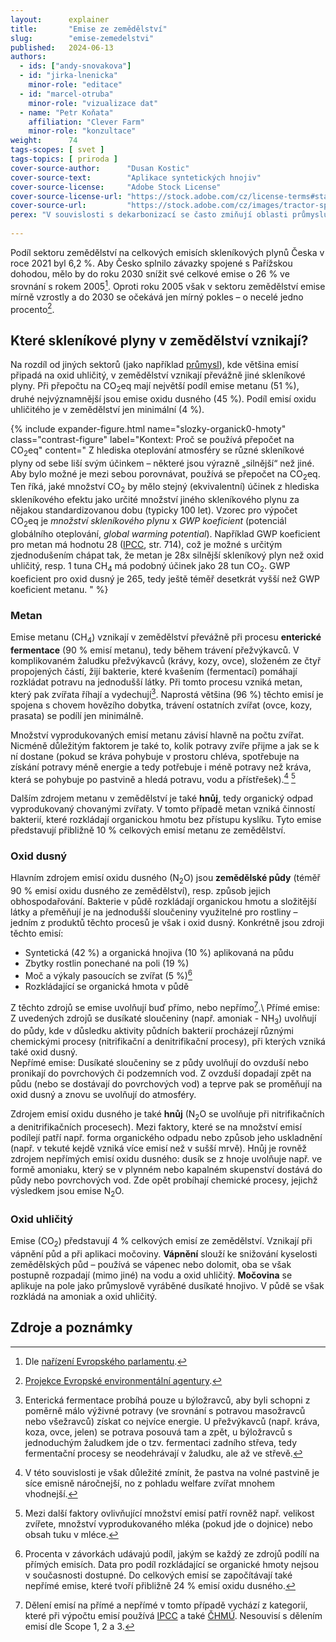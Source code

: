 ```yaml
---
layout:      explainer
title:       "Emise ze zemědělství"
slug:        "emise-zemedelstvi"
published:   2024-06-13
authors:
  - ids: ["andy-snovakova"]
  - id: "jirka-lnenicka"
    minor-role: "editace"
  - id: "marcel-otruba"
    minor-role: "vizualizace dat"
  - name: "Petr Koňata"
    affiliation: "Clever Farm"
    minor-role: "konzultace"
weight:      74
tags-scopes: [ svet ]
tags-topics: [ priroda ]
cover-source-author:      "Dusan Kostic"
cover-source-text:        "Aplikace syntetických hnojiv"
cover-source-license:     "Adobe Stock License"
cover-source-license-url: "https://stock.adobe.com/cz/license-terms#standardLicenses"
cover-source-url:         "https://stock.adobe.com/cz/images/tractor-spraying-vegetable-field-in-sunset/374157566?prev_url=detail"
perex: "V souvislosti s dekarbonizací se často zmiňují oblasti průmyslu a energetiky. Emise skleníkových plynů však vznikají i v zemědělství (které má zároveň velký potenciál s klimatickou změnou bojovat). Na těchto emisích se podílí praktiky intenzivního zemědělství, ale i naše individuální spotřeba (např. maso nebo mléko). O jednotlivých skleníkových plynech a jejich zdrojích pojednává následující text."
  
---
```


 Podíl sektoru zemědělství na celkových emisích skleníkových plynů Česka v roce 2021 byl 6,2 %. Aby Česko splnilo závazky spojené s Pařížskou dohodou, mělo by do roku 2030 snížit své celkové emise o 26 % ve srovnání s rokem 2005[^narizeni-EP]. Oproti roku 2005 však v sektoru zemědělství emise mírně vzrostly a do 2030 se očekává jen mírný pokles – o necelé jedno procento[^EEA].

## Které skleníkové plyny v zemědělství vznikají?

Na rozdíl od jiných sektorů (jako například [průmysl](https://faktaoklimatu.cz/infografiky/emise-cr-prumysl?q=prumys)), kde většina emisí připadá na oxid uhličitý, v zemědělství vznikají převážně jiné skleníkové plyny. Při přepočtu na CO<sub>2</sub>eq mají největší podíl emise metanu (51 %), druhé nejvýznamnější jsou emise oxidu dusného (45 %). Podíl emisí oxidu uhličitého je v zemědělství jen minimální (4 %).


{% include expander-figure.html
    name="slozky-organick0-hmoty"
    class="contrast-figure"
    label="Kontext: Proč se používá přepočet na CO<sub>2</sub>eq"
    content="
Z hlediska oteplování atmosféry se různé skleníkové plyny od sebe liší svým účinkem – některé jsou výrazně „silnější“ než jiné. Aby bylo možné je mezi sebou porovnávat, používá se přepočet na CO<sub>2</sub>eq. Ten říká, jaké množství CO<sub>2</sub> by mělo stejný (ekvivalentní) účinek z hlediska skleníkového efektu jako určité množství jiného skleníkového plynu za nějakou standardizovanou dobu (typicky 100 let). Vzorec pro výpočet CO<sub>2</sub>eq je *množství skleníkového plynu* x *GWP koeficient* (potenciál globálního oteplování, *global warming potential*). Například GWP koeficient pro metan má hodnotu 28 ([IPCC](https://www.ipcc.ch/site/assets/uploads/2018/02/WG1AR5_Chapter08_FINAL.pdf), str. 714), což je možné s určitým zjednodušením chápat tak, že metan je 28x silnější skleníkový plyn než oxid uhličitý, resp. 1 tuna CH<sub>4</sub> má podobný účinek jako 28 tun CO<sub>2</sub>. GWP koeficient pro oxid dusný je 265, tedy ještě téměř desetkrát vyšší než GWP koeficient metanu.
"
%}

### Metan
Emise metanu (CH<sub>4</sub>) vznikají v zemědělství převážně při procesu **enterické fermentace** (90 % emisí metanu), tedy během trávení přežvýkavců. V komplikovaném žaludku přežvýkavců (krávy, kozy, ovce), složeném ze čtyř propojených částí, žijí bakterie, které kvašením (fermentací) pomáhají rozkládat potravu na jednodušší látky. Při tomto procesu vzniká metan, který pak zvířata říhají a vydechují[^entericka-fermentace]. Naprostá většina (96 %) těchto emisí je spojena s chovem hovězího dobytka, trávení ostatních zvířat (ovce, kozy, prasata) se podílí jen minimálně.

Množství vyprodukovaných emisí metanu závisí hlavně na počtu zvířat. Nicméně důležitým faktorem je také to, kolik potravy zvíře přijme a jak se k ní dostane (pokud se kráva pohybuje v prostoru chléva, spotřebuje na získání potravy méně energie a tedy potřebuje i méně potravy než kráva, která se pohybuje po pastvině a hledá potravu, vodu a přístřešek).[^animal-welfare] [^dalsi-faktory]

Dalším zdrojem metanu v zemědělství je také **hnůj**, tedy organický odpad vyprodukovaný chovanými zvířaty. V tomto případě metan vzniká činností bakterií, které rozkládají organickou hmotu bez přístupu kyslíku. Tyto emise představují přibližně 10 % celkových emisí metanu ze zemědělství. 

### Oxid dusný
Hlavním zdrojem emisí oxidu dusného (N<sub>2</sub>O) jsou **zemědělské půdy** (téměř 90 % emisí oxidu dusného ze zemědělství), resp. způsob jejich obhospodařování. Bakterie v půdě rozkládají organickou hmotu a složitější látky a přeměňují je na jednodušší sloučeniny využitelné pro rostliny – jedním z produktů těchto procesů je však i oxid dusný. Konkrétně jsou zdroji těchto emisí:
- Syntetická (42 %) a organická hnojiva (10 %) aplikovaná na půdu
- Zbytky rostlin ponechané na poli (19 %)
- Moč a výkaly pasoucích se zvířat (5 %)[^procenta-vysvetleni]
- Rozkládající se organická hmota v půdě

Z těchto zdrojů se emise uvolňují buď přímo, nebo nepřímo[^prime-neprime].\\
Přímé emise: Z uvedených zdrojů se dusíkaté sloučeniny (např. amoniak - NH<sub>3</sub>) uvolňují do půdy, kde v důsledku aktivity půdních bakterií procházejí různými chemickými procesy (nitrifikační a denitrifikační procesy), při kterých vzniká také oxid dusný.  
Nepřímé emise: Dusíkaté sloučeniny se z půdy uvolňují do ovzduší nebo pronikají do povrchových či podzemních vod. Z ovzduší dopadají zpět na půdu (nebo se dostávají do povrchových vod) a teprve pak se proměňují na oxid dusný a znovu se uvolňují do atmosféry. 

Zdrojem emisí oxidu dusného je také **hnůj** (N<sub>2</sub>O se uvolňuje při nitrifikačních a denitrifikačních procesech). Mezi faktory, které se na množství emisí podílejí patří např. forma organického odpadu nebo způsob jeho uskladnění (např. v tekuté kejdě vzniká více emisí než v sušší mrvě). Hnůj je rovněž zdrojem nepřímých emisí oxidu dusného: dusík se z hnoje uvolňuje např. ve formě amoniaku, který se v plynném nebo kapalném skupenství dostává do půdy nebo povrchových vod. Zde opět probíhají chemické procesy, jejichž výsledkem jsou emise N<sub>2</sub>O.

### Oxid uhličitý
Emise (CO<sub>2</sub>) představují 4 % celkových emisí ze zemědělství. Vznikají při vápnění půd a při aplikaci močoviny. **Vápnění** slouží ke snižování kyselosti zemědělských půd – používá se vápenec nebo dolomit, oba se však postupně rozpadají (mimo jiné) na vodu a oxid uhličitý. **Močovina** se aplikuje na pole jako průmyslově vyráběné dusíkaté hnojivo. V půdě se však rozkládá na amoniak a oxid uhličitý.

## Zdroje a poznámky

[^narizeni-EP]: Dle [nařízení Evropského parlamentu](https://eur-lex.europa.eu/legal-content/CS/TXT/PDF/?uri=CELEX:32023R0857).
[^EEA]: [Projekce Evropské environmentální agentury](https://www.eea.europa.eu/data-and-maps/daviz/agricultural-emissions-by-eu-member-state-2#tab-chart_3).
[^entericka-fermentace]: Enterická fermentace probíhá pouze u býložravců, aby byli schopni z poměrně málo výživné potravy (ve srovnání s potravou masožravců nebo všežravců) získat co nejvíce energie. U přežvýkavců (např. kráva, koza, ovce, jelen) se potrava posouvá tam a zpět, u býložravců s jednoduchým žaludkem jde o tzv. fermentaci zadního střeva, tedy fermentační procesy se neodehrávají v žaludku, ale až ve střevě.
[^prime-neprime]: Dělení emisí na přímé a nepřímé v tomto případě vychází z kategorií, které při výpočtu emisí používá [IPCC](https://www.ipcc-nggip.iges.or.jp/public/gp/bgp/4_6_Indirect_N2O_Agriculture.pdf) a také [ČHMÚ](https://www.chmi.cz/files/portal/docs/uoco/oez/nis/NIR/CZE_NIR-2023-2021_UNFCCC_allinone_ISBN.pdf). Nesouvisí s dělením emisí dle Scope 1, 2 a 3. 
[^procenta-vysvetleni]: Procenta v závorkách udávajú podíl, jakým se každý ze zdrojů podílí na přímých emisích. Data pro podíl rozkládající se organické hmoty nejsou v současnosti dostupné. Do celkových emisí se započítávají také nepřímé emise, které tvoří přibližně 24 % emisí oxidu dusného.
[^dalsi-faktory]: Mezi další faktory ovlivňující množství emisí patří rovněž např. velikost zvířete, množství vyprodukovaného mléka (pokud jde o dojnice) nebo obsah tuku v mléce.
[^animal-welfare]: V této souvislosti je však důležité zmínit, že pastva na volné pastvině je síce emisně náročnejší, no z pohladu welfare zvířat mnohem vhodnejší. 